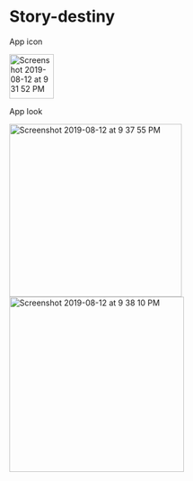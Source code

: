 # Story-destiny

App icon

<img width="79" alt="Screenshot 2019-08-12 at 9 31 52 PM" src="https://user-images.githubusercontent.com/42263217/62880135-5bfc4600-bd4a-11e9-9e96-2af4f450d13d.png">

App look

<img width="307" alt="Screenshot 2019-08-12 at 9 37 55 PM" src="https://user-images.githubusercontent.com/42263217/62880166-6f0f1600-bd4a-11e9-9d68-289bf3872ddd.png">


<img width="311" alt="Screenshot 2019-08-12 at 9 38 10 PM" src="https://user-images.githubusercontent.com/42263217/62880173-76ceba80-bd4a-11e9-8cbc-7f7d7d379bb6.png">
